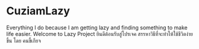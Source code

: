 # CuziamLazy
Everything I do because I am getting lazy and finding something to make life easier.
Welcome to Lazy Project
ยินดีต้อนรับสู่โปรเจค สรรหาวิธีที่จะทำให้ใช้ชีวิตง่ายขึ้น โดย คนขี้เกียจ
